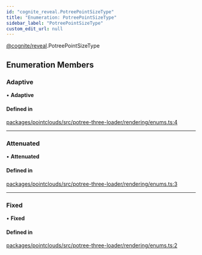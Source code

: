 ```yaml
---
id: "cognite_reveal.PotreePointSizeType"
title: "Enumeration: PotreePointSizeType"
sidebar_label: "PotreePointSizeType"
custom_edit_url: null
---
```


[@cognite/reveal](../modules/cognite_reveal.md).PotreePointSizeType

## Enumeration Members

### Adaptive

• **Adaptive**

#### Defined in

[packages/pointclouds/src/potree-three-loader/rendering/enums.ts:4](https://github.com/cognitedata/reveal/blob/716e7443e/viewer/packages/pointclouds/src/potree-three-loader/rendering/enums.ts#L4)

___

### Attenuated

• **Attenuated**

#### Defined in

[packages/pointclouds/src/potree-three-loader/rendering/enums.ts:3](https://github.com/cognitedata/reveal/blob/716e7443e/viewer/packages/pointclouds/src/potree-three-loader/rendering/enums.ts#L3)

___

### Fixed

• **Fixed**

#### Defined in

[packages/pointclouds/src/potree-three-loader/rendering/enums.ts:2](https://github.com/cognitedata/reveal/blob/716e7443e/viewer/packages/pointclouds/src/potree-three-loader/rendering/enums.ts#L2)
